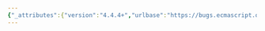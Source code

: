 ```yaml
---
{"_attributes":{"version":"4.4.4+","urlbase":"https://bugs.ecmascript.org/","maintainer":"dherman@mozilla.com"},"bug":{"bug_id":3527,"creation_ts":"2015-01-15 06:19:00 -0800","short_desc":"s/Iterator/Iterable/ in Array.from step 7 and TypedArrayFrom step 11","delta_ts":"2015-01-15 16:19:01 -0800","product":"Draft for 6th Edition","component":"editorial issue","version":"Rev 30: December 24, 2014 Draft","rep_platform":"All","op_sys":"All","bug_status":"RESOLVED","resolution":"FIXED","priority":"Normal","bug_severity":"enhancement","everconfirmed":true,"reporter":{"uid":"446240525","name":"ziyunfei"},"assigned_to":{"uid":"allen","name":"Allen Wirfs-Brock"},"cc":"till","long_desc":[{"commentid":11365,"comment_count":0,"who":{"uid":"446240525","name":"ziyunfei"},"bug_when":"2015-01-15 06:19:01 -0800","thetext":"\"items is not an Iterator so assume it is an array-like object\" should be:\n\"items is not an Iterable so assume it is an array-like object\""},{"commentid":11391,"comment_count":1,"who":{"uid":"allen","name":"Allen Wirfs-Brock"},"bug_when":"2015-01-15 11:27:31 -0800","thetext":"fixed in rev31 editor's draft"},{"commentid":11419,"comment_count":2,"who":{"uid":"allen","name":"Allen Wirfs-Brock"},"bug_when":"2015-01-15 16:19:01 -0800","thetext":"In Rev31"}]}}
---
```

